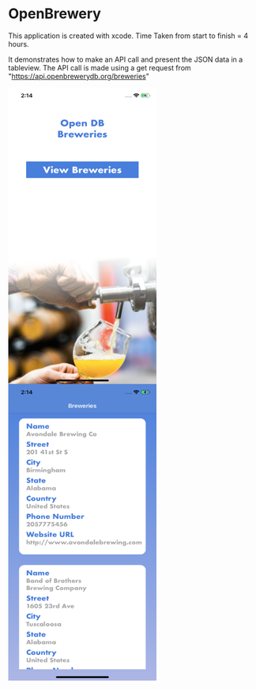 # OpenBrewery
This application is created with xcode. Time Taken from start to finish = 4 hours.

It demonstrates how to make an API call and present the JSON data in a tableview.
The API call is made using a get request from "https://api.openbrewerydb.org/breweries"

<img align="left" src="images/home.png" width="300" height="600">
<img align="left" src="images/brewery.png" width="300" height="600">
